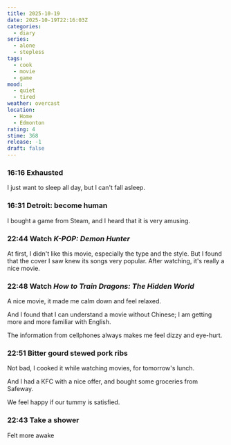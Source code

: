 ```yaml
---
title: 2025-10-19
date: 2025-10-19T22:16:03Z
categories:
  - diary
series:
  - alone
  - stepless
tags:
  - cook
  - movie
  - game
mood:
  - quiet
  - tired
weather: overcast
location:
  - Home
  - Edmonton
rating: 4
stime: 368
release: -1
draft: false
---
```

### 16:16 Exhausted

I just want to sleep all day, but I can't fall asleep.


### 16:31 Detroit: become human

I bought a game from Steam, and I heard that it is very amusing.


### 22:44 Watch *K-POP: Demon Hunter*

At first, I didn't like this movie, especially the type and the style. But I found that the cover I saw knew its songs very popular. After watching, it's really a nice movie.


### 22:48 Watch *How to Train Dragons: The Hidden World*

A nice movie, it made me calm down and feel relaxed. 

And I found that I can understand a movie without Chinese; I am getting more and more familiar with English.

The information from cellphones always makes me feel dizzy and eye-hurt.


### 22:51 Bitter gourd stewed pork ribs

Not bad, I cooked it while watching movies, for tomorrow's lunch.

And I had a KFC with a nice offer, and bought some groceries from Safeway.

We feel happy if our tummy is satisfied.

### 22:43 Take a shower

Felt more awake
